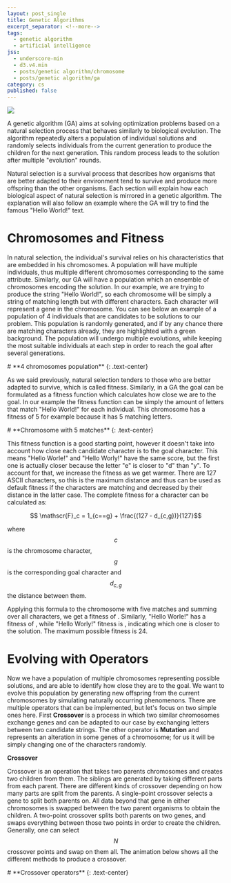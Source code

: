 ```yaml
---
layout: post_single
title: Genetic Algorithms
excerpt_separator: <!--more-->
tags:
  - genetic algorithm
  - artificial intelligence
jss:
  - underscore-min
  - d3.v4.min
  - posts/genetic algorithm/chromosome
  - posts/genetic algorithm/ga
category: cs
published: false
---
```

<div class="post-media margBSmall" markdown="1">
  <img class="img-responsive center-block" src="{{base}}/img/blog/genetic algorithm/main-image.jpg"/>
</div>

A genetic algorithm (GA) aims at solving optimization problems based on a natural selection process that behaves similarly to biological evolution. The algorithm repeatedly alters a population of individual solutions and randomly selects individuals from the current generation to produce the children for the next generation. This random process leads to the solution after multiple "evolution" rounds.

Natural selection is a survival process that describes how organisms that are better adapted to their environment tend to survive and produce more offspring than the other organisms. Each section will explain how each biological aspect of natural selection is mirrored in a genetic algorithm. The explanation will also follow an example where the GA will try to find the famous "Hello World!" text.

<!--more-->

# **Chromosomes and Fitness**

In natural selection, the individual's survival relies on his characteristics that are embedded in his chromosomes. A population will have multiple individuals, thus multiple different chromosomes corresponding to the same attribute. Similarly, our GA will have a population which an ensemble of chromosomes encoding the solution. In our example, we are trying to produce the string "Hello World!", so each chromosome will be simply a string of matching length but with different characters. Each character will represent a gene in the chromosome. You can see below an example of a population of 4 individuals that are candidates to be solutions to our problem. This population is randomly generated, and if by any chance there are matching characters already, they are highlighted with a green background. The population will undergo multiple evolutions, while keeping the most suitable individuals at each step in order to reach the goal after several generations.

<div id="population-example"></div>
# **4 chromosomes population**
{: .text-center}

As we said previously, natural selection tenders to those who are better adapted to survive, which is called fitness. Similarly, in a GA the goal can be formulated as a fitness function which calculates how close we are to the goal. In our example the fitness function can be simply the amount of letters that match "Hello World!" for each individual. This chromosome has a fitness of 5 for example because it has 5 matching letters.

<div id="matching-five-example"></div>
# **Chromosome with 5 matches**
{: .text-center}

This fitness function is a good starting point, however it doesn't take into account how close each candidate character is to the goal character. This means "Hello Worle!" and "Hello Worly!" have the same score, but the first one is actually closer because the letter "e" is closer to "d" than "y". To account for that, we increase the fitness as we get warmer. There are 127 ASCII characters, so this is the maximum distance and thus can be used as default fitness if the characters are matching and decreased by their distance in the latter case. The complete fitness for a character can be calculated as:

$$ \mathscr{F}_c = 1_{c==g} + \frac{(127 - d_{c,g})}{127}$$

where $$ c $$ is the chromosome character, $$ g $$ is the corresponding goal character and $$ d_{c, g} $$ the distance between them.

Applying this formula to the chromosome with five matches and summing over all characters, we get a fitness of <span id="matching-five-fitness"></span>. Similarly, "Hello Worle!" has a fitness of <span id="worle-fitness"></span>, while "Hello Worly!" fitness is <span id="worly-fitness"></span>, indicating which one is closer to the solution. The maximum possible fitness is 24.

# **Evolving with Operators**

Now we have a population of multiple chromosomes representing possible solutions, and are able to identify how close they are to the goal. We want to evolve this population by generating new offspring from the current chromosomes by simulating naturally occurring phenomenons. There are multiple operators that can be implemented, but let's focus on two simple ones here. First **Crossover** is a process in which two similar chromosomes exchange genes and can be adapted to our case by exchanging letters between two candidate strings. The other operator is **Mutation** and represents an alteration in some genes of a chromosome; for us it will be simply changing one of the characters randomly.

**Crossover**

Crossover is an operation that takes two parents chromosomes and creates two children from them. The siblings are generated by taking different parts from each parent. There are different kinds of crossover depending on how many parts are split from the parents. A single-point crossover selects a gene to split both parents on. All data beyond that gene in either chromosomes is swapped between the two parent organisms to obtain the children. A two-point crossover splits both parents on two genes, and swaps everything between those two points in order to create the children. Generally, one can select $$ N $$ crossover points and swap on them all. The animation below shows all the different methods to produce a crossover.

<div id="crossover-example"></div>
# **Crossover operators**
{: .text-center}
